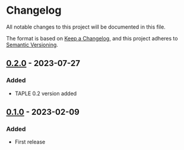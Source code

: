 # Changelog

All notable changes to this project will be documented in this file.

The format is based on [Keep a Changelog](https://keepachangelog.com/en/1.0.0/),
and this project adheres to [Semantic Versioning](https://semver.org/spec/v2.0.0.html).

## [0.2.0] - 2023-07-27

### Added

- TAPLE 0.2 version added

## [0.1.0] - 2023-02-09

### Added

- First release

[0.2.0]: https://github.com/opencanarias/taple-docsite/compare/v0.1.0...v0.2.0
[0.1.0]: https://github.com/opencanarias/taple-docsite/releases/tag/v0.1.0
